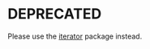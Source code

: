 # DEPRECATED

Please use the [iterator] package instead.

[iterator]: https://github.com/stockparfait/iterator
